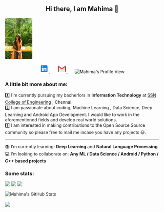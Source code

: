 <h2 align="center"> Hi there, I am Mahima 👋 </h2>

[![Header](/readme_header.jpg "Header")](https://www.linkedin.com/in/mahima1911/)
<p align="center">
    <a href="https://www.linkedin.com/in/mahima1911" >
        <img alt = "Mahima's LinkedIn" width="30px" src="https://raw.githubusercontent.com/mahima1911/mahima1911/master/images/LinkedIn.svg">
    </a>
    &nbsp;&nbsp;&nbsp;&nbsp;&nbsp;
    <a href="mailto:mahimamahima18056@it.ssn.edu.in" >
        <img alt = "Mahima's mail" width="30px" src="https://raw.githubusercontent.com/mahima1911/mahima1911/master/images/Gmail.svg">
    </a>
    &nbsp;&nbsp;&nbsp;&nbsp;&nbsp;
    <img alt = "Mahima's Profile View"  src="https://komarev.com/ghpvc/?username=mahima1911&color=blue&label=Profile+Views"> 
</p>

### A little bit more about me: <br>
:one: I'm currently pursuing my bacherlors in **Information Technology** at [SSN College of Engineering](https://www.ssn.edu.in) , Chennai. <br>
:two: I am passionate about coding, Machine Learning , Data Science, Deep Learning and Android App Development. I would like to work in the aforementioned fields and develop real world solutions.<br>
:three: I am interested in making contributions to the Open Source Source community so please free to mail me incase you have any projects :smiley:.<br>
<hr>


:books: I’m currently learning: **Deep Learning** and **Natural Language Prcoessing**<br>
:computer: I’m looking to collaborate on: **Any ML / Data Science / Android / Python / C++ based projects**<br>

### Some stats:
![](https://img.shields.io/badge/Code-Python-informational?style=flat&logo=<Python>&logoColor=white&color=2bbc8a)
![](https://img.shields.io/badge/Code-C++-informational?style=flat&logo=<LOGO_NAME>&logoColor=white&color=2bbc8a)
![](https://img.shields.io/badge/OS-Linux-informational?style=flat&logo=<LOGO_NAME>&logoColor=white&color=2bbc8a)


<p>
<img src="https://github-readme-stats.vercel.app/api?username=mahima1911&show_icons=true&hide=stars&include_all_commits=true&theme=highcontrast" alt="Mahima's GitHub Stats" />
<br>
<br>
<img src="https://github-readme-stats.vercel.app/api/top-langs/?username=mahima1911&layout=compact&theme=highcontrast" />
</p>



<!--
**mahima1911/mahima1911** is a ✨ _special_ ✨ repository because its `README.md` (this file) appears on your GitHub profile.

Here are some ideas to get you started:

- 🔭 I’m currently working on ...
- 🌱 I’m currently learning ... Machine learning and Data Science
- 👯 I’m looking to collaborate on ...
- 🤔 I’m looking for help with ...
- 💬 Ask me about ...
- 📫 How to reach me: ... https://www.linkedin.com/in/mahima1911/
- 😄 Pronouns: ...
- ⚡ Fun fact: ...
-->
